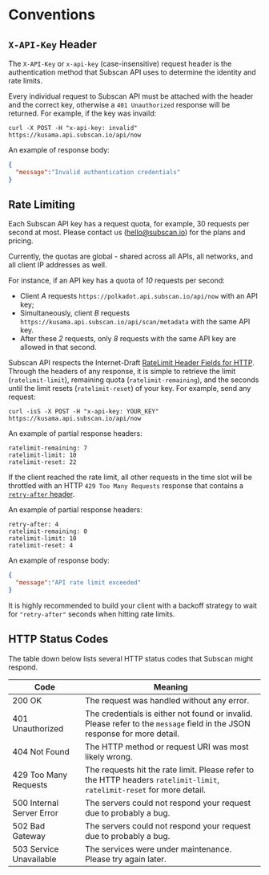 # Conventions

## `X-API-Key` Header

The `X-API-Key` or `x-api-key` (case-insensitive) request header is the authentication method that Subscan API uses to determine the identity and rate limits.

Every individual request to Subscan API must be attached with the header and the correct key, otherwise a `401 Unauthorized` response will be returned. For example, if the key was invaild:

<div class="center-column"></div>

```shell
curl -X POST -H "x-api-key: invalid" https://kusama.api.subscan.io/api/now
```

An example of response body:

<div class="center-column"></div>

```json
{
  "message":"Invalid authentication credentials"
}
```

## Rate Limiting

Each Subscan API key has a request quota, for example, 30 requests per second at most. Please contact us ([hello@subscan.io](mailto:hello@subscan.io)) for the plans and pricing.

Currently, the quotas are global - shared across all APIs, all networks, and all client IP addresses as well.

For instance, if an API key has a quota of *10* requests per second:

- Client *A* requests `https://polkadot.api.subscan.io/api/now` with an API key;
- Simultaneously, client *B* requests `https://kusama.api.subscan.io/api/scan/metadata` with the same API key.
- After these *2* requests, only *8* requests with the same API key are allowed in that second.

Subscan API respects the Internet-Draft [RateLimit Header Fields for HTTP](https://tools.ietf.org/html/draft-polli-ratelimit-headers-01). Through the headers of any response, it is simple to retrieve the limit (`ratelimit-limit`), remaining quota (`ratelimit-remaining`), and the seconds until the limit resets (`ratelimit-reset`) of your key. For example, send any request:

<div class="center-column"></div>

```shell
curl -isS -X POST -H "x-api-key: YOUR_KEY" https://kusama.api.subscan.io/api/now
```

An example of partial response headers:

<div class="center-column"></div>

```
ratelimit-remaining: 7
ratelimit-limit: 10
ratelimit-reset: 22
```

If the client reached the rate limit, all other requests in the time slot will be throttled with an HTTP `429 Too Many Requests` response that contains a [`retry-after` header](https://developer.mozilla.org/en-US/docs/Web/HTTP/Headers/Retry-After).

An example of partial response headers:

<div class="center-column"></div>

```
retry-after: 4
ratelimit-remaining: 0
ratelimit-limit: 10
ratelimit-reset: 4
```

An example of response body:

<div class="center-column"></div>

```json
{
  "message":"API rate limit exceeded"
}
```

<aside class="notice">
It is highly recommended to build your client with a backoff strategy to wait for <code>"retry-after"</code> seconds when hitting rate limits.
</aside>

## HTTP Status Codes

The table down below lists several HTTP status codes that Subscan might respond.

| Code                      | Meaning                                                                                                                   |
| ------------------------- | ------------------------------------------------------------------------------------------------------------------------- |
| 200 OK                    | The request was handled without any error.                                                                                |
| 401 Unauthorized          | The credentials is either not found or invalid. Please refer to the `message` field in the JSON response for more detail. |
| 404 Not Found             | The HTTP method or request URI was most likely wrong.                                                                     |
| 429 Too Many Requests     | The requests hit the rate limit. Please refer to the HTTP headers `ratelimit-limit`, `ratelimit-reset` for more detail.   |
| 500 Internal Server Error | The servers could not respond your request due to probably a bug.                                                         |
| 502 Bad Gateway           | The servers could not respond your request due to probably a bug.                                                         |
| 503 Service Unavailable   | The services were under maintenance. Please try again later.                                                              |
